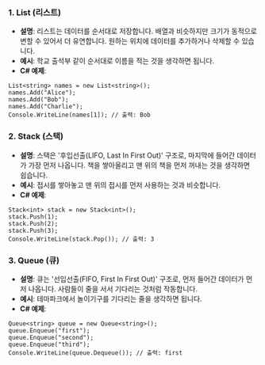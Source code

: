 ### 1. List (리스트)

- **설명**: 리스트는 데이터를 순서대로 저장합니다. 배열과 비슷하지만 크기가 동적으로 변할 수 있어서 더 유연합니다. 원하는 위치에 데이터를 추가하거나 삭제할 수 있습니다.
- **예시**: 학교 출석부 같이 순서대로 이름을 적는 것을 생각하면 됩니다.
- **C# 예제**:
```
List<string> names = new List<string>();
names.Add("Alice");
names.Add("Bob");
names.Add("Charlie");
Console.WriteLine(names[1]); // 출력: Bob

```

### 2. Stack (스택)

- **설명**: 스택은 '후입선출(LIFO, Last In First Out)' 구조로, 마지막에 들어간 데이터가 가장 먼저 나옵니다. 책을 쌓아올리고 맨 위의 책을 먼저 꺼내는 것을 생각하면 쉽습니다.
- **예시**: 접시를 쌓아놓고 맨 위의 접시를 먼저 사용하는 것과 비슷합니다.
- **C# 예제**:
```
Stack<int> stack = new Stack<int>();
stack.Push(1);
stack.Push(2);
stack.Push(3);
Console.WriteLine(stack.Pop()); // 출력: 3
```


### 3. Queue (큐)

- **설명**: 큐는 '선입선출(FIFO, First In First Out)' 구조로, 먼저 들어간 데이터가 먼저 나옵니다. 사람들이 줄을 서서 기다리는 것처럼 작동합니다.
- **예시**: 테마파크에서 놀이기구를 기다리는 줄을 생각하면 됩니다.
- **C# 예제**:
```
Queue<string> queue = new Queue<string>();
queue.Enqueue("first");
queue.Enqueue("second");
queue.Enqueue("third");
Console.WriteLine(queue.Dequeue()); // 출력: first

```